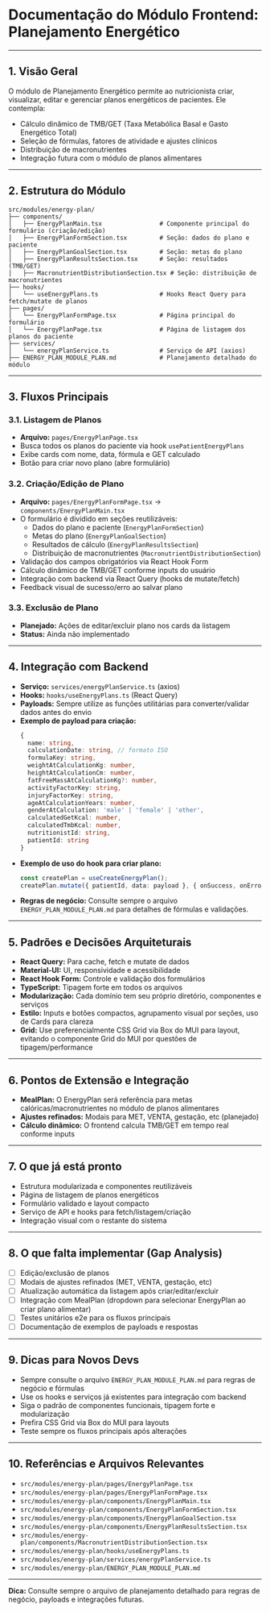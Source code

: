 # Documentação do Módulo Frontend: Planejamento Energético

---

## 1. Visão Geral

O módulo de Planejamento Energético permite ao nutricionista criar, visualizar, editar e gerenciar planos energéticos de pacientes. Ele contempla:

- Cálculo dinâmico de TMB/GET (Taxa Metabólica Basal e Gasto Energético Total)
- Seleção de fórmulas, fatores de atividade e ajustes clínicos
- Distribuição de macronutrientes
- Integração futura com o módulo de planos alimentares

---

## 2. Estrutura do Módulo

```
src/modules/energy-plan/
├── components/
│   ├── EnergyPlanMain.tsx                # Componente principal do formulário (criação/edição)
│   ├── EnergyPlanFormSection.tsx         # Seção: dados do plano e paciente
│   ├── EnergyPlanGoalSection.tsx         # Seção: metas do plano
│   ├── EnergyPlanResultsSection.tsx      # Seção: resultados (TMB/GET)
│   ├── MacronutrientDistributionSection.tsx # Seção: distribuição de macronutrientes
├── hooks/
│   └── useEnergyPlans.ts                 # Hooks React Query para fetch/mutate de planos
├── pages/
│   └── EnergyPlanFormPage.tsx            # Página principal do formulário
│   └── EnergyPlanPage.tsx                # Página de listagem dos planos do paciente
├── services/
│   └── energyPlanService.ts              # Serviço de API (axios)
├── ENERGY_PLAN_MODULE_PLAN.md            # Planejamento detalhado do módulo
```

---

## 3. Fluxos Principais

### 3.1. Listagem de Planos

- **Arquivo:** `pages/EnergyPlanPage.tsx`
- Busca todos os planos do paciente via hook `usePatientEnergyPlans`
- Exibe cards com nome, data, fórmula e GET calculado
- Botão para criar novo plano (abre formulário)

### 3.2. Criação/Edição de Plano

- **Arquivo:** `pages/EnergyPlanFormPage.tsx` → `components/EnergyPlanMain.tsx`
- O formulário é dividido em seções reutilizáveis:
  - Dados do plano e paciente (`EnergyPlanFormSection`)
  - Metas do plano (`EnergyPlanGoalSection`)
  - Resultados de cálculo (`EnergyPlanResultsSection`)
  - Distribuição de macronutrientes (`MacronutrientDistributionSection`)
- Validação dos campos obrigatórios via React Hook Form
- Cálculo dinâmico de TMB/GET conforme inputs do usuário
- Integração com backend via React Query (hooks de mutate/fetch)
- Feedback visual de sucesso/erro ao salvar plano

### 3.3. Exclusão de Plano

- **Planejado:** Ações de editar/excluir plano nos cards da listagem
- **Status:** Ainda não implementado

---

## 4. Integração com Backend

- **Serviço:** `services/energyPlanService.ts` (axios)
- **Hooks:** `hooks/useEnergyPlans.ts` (React Query)
- **Payloads:** Sempre utilize as funções utilitárias para converter/validar dados antes do envio
- **Exemplo de payload para criação:**
  ```ts
  {
    name: string,
    calculationDate: string, // formato ISO
    formulaKey: string,
    weightAtCalculationKg: number,
    heightAtCalculationCm: number,
    fatFreeMassAtCalculationKg?: number,
    activityFactorKey: string,
    injuryFactorKey: string,
    ageAtCalculationYears: number,
    genderAtCalculation: 'male' | 'female' | 'other',
    calculatedGetKcal: number,
    calculatedTmbKcal: number,
    nutritionistId: string,
    patientId: string
  }
  ```
- **Exemplo de uso do hook para criar plano:**
  ```ts
  const createPlan = useCreateEnergyPlan();
  createPlan.mutate({ patientId, data: payload }, { onSuccess, onError });
  ```
- **Regras de negócio:** Consulte sempre o arquivo `ENERGY_PLAN_MODULE_PLAN.md` para detalhes de fórmulas e validações.

---

## 5. Padrões e Decisões Arquiteturais

- **React Query:** Para cache, fetch e mutate de dados
- **Material-UI:** UI, responsividade e acessibilidade
- **React Hook Form:** Controle e validação dos formulários
- **TypeScript:** Tipagem forte em todos os arquivos
- **Modularização:** Cada domínio tem seu próprio diretório, componentes e serviços
- **Estilo:** Inputs e botões compactos, agrupamento visual por seções, uso de Cards para clareza
- **Grid:** Use preferencialmente CSS Grid via Box do MUI para layout, evitando o componente Grid do MUI por questões de tipagem/performance

---

## 6. Pontos de Extensão e Integração

- **MealPlan:** O EnergyPlan será referência para metas calóricas/macronutrientes no módulo de planos alimentares
- **Ajustes refinados:** Modais para MET, VENTA, gestação, etc (planejado)
- **Cálculo dinâmico:** O frontend calcula TMB/GET em tempo real conforme inputs

---

## 7. O que já está pronto

- Estrutura modularizada e componentes reutilizáveis
- Página de listagem de planos energéticos
- Formulário validado e layout compacto
- Serviço de API e hooks para fetch/listagem/criação
- Integração visual com o restante do sistema

---

## 8. O que falta implementar (Gap Analysis)

- [ ] Edição/exclusão de planos
- [ ] Modais de ajustes refinados (MET, VENTA, gestação, etc)
- [ ] Atualização automática da listagem após criar/editar/excluir
- [ ] Integração com MealPlan (dropdown para selecionar EnergyPlan ao criar plano alimentar)
- [ ] Testes unitários e2e para os fluxos principais
- [ ] Documentação de exemplos de payloads e respostas

---

## 9. Dicas para Novos Devs

- Sempre consulte o arquivo `ENERGY_PLAN_MODULE_PLAN.md` para regras de negócio e fórmulas
- Use os hooks e serviços já existentes para integração com backend
- Siga o padrão de componentes funcionais, tipagem forte e modularização
- Prefira CSS Grid via Box do MUI para layouts
- Teste sempre os fluxos principais após alterações

---

## 10. Referências e Arquivos Relevantes

- `src/modules/energy-plan/pages/EnergyPlanPage.tsx`
- `src/modules/energy-plan/pages/EnergyPlanFormPage.tsx`
- `src/modules/energy-plan/components/EnergyPlanMain.tsx`
- `src/modules/energy-plan/components/EnergyPlanFormSection.tsx`
- `src/modules/energy-plan/components/EnergyPlanGoalSection.tsx`
- `src/modules/energy-plan/components/EnergyPlanResultsSection.tsx`
- `src/modules/energy-plan/components/MacronutrientDistributionSection.tsx`
- `src/modules/energy-plan/hooks/useEnergyPlans.ts`
- `src/modules/energy-plan/services/energyPlanService.ts`
- `src/modules/energy-plan/ENERGY_PLAN_MODULE_PLAN.md`

---

**Dica:** Consulte sempre o arquivo de planejamento detalhado para regras de negócio, payloads e integrações futuras.

